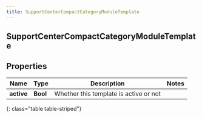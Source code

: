 ```yaml
---
title: SupportCenterCompactCategoryModuleTemplate
---
```

## SupportCenterCompactCategoryModuleTemplate

## Properties

|Name | Type | Description | Notes|
|------------ | ------------- | ------------- | -------------|
| **active** | **Bool** | Whether this template is active or not | |
{: class="table table-striped"}


